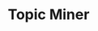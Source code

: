 ---
title: Topic Miner
emoji: 📊
colorFrom: green
colorTo: indigo
sdk: streamlit
sdk_version: 1.42.2
app_file: app.py
pinned: false
---